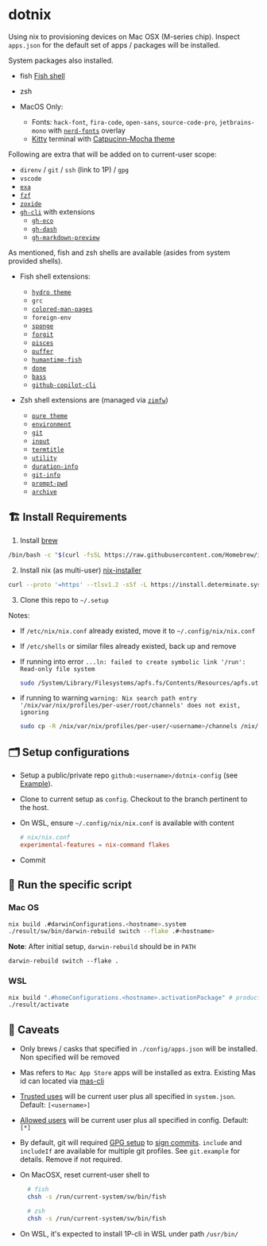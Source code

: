 # dotnix

Using nix to provisioning devices on Mac OSX (M-series chip). Inspect `apps.json` for the default set of apps / packages will be installed.

System packages also installed.

- fish [Fish shell](https://fishshell.com)
- zsh

- MacOS Only:
  - Fonts: `hack-font`, `fira-code`, `open-sans`, `source-code-pro`, `jetbrains-mono` with [`nerd-fonts`](https://www.nerdfonts.com) overlay
  - [Kitty](https://sw.kovidgoyal.net/kitty/) terminal with [Catpucinn-Mocha theme](https://github.com/catppuccin)

Following are extra that will be added on to current-user scope:

- `direnv` / `git` / `ssh` (link to 1P) / `gpg`
- `vscode`
- [`exa`](https://the.exa.website)
- [`fzf`](https://github.com/junegunn/fzf)
- [`zoxide`](https://github.com/ajeetdsouza/zoxide)
- [`gh-cli`](https://cli.github.com) with extensions
  - [`gh-eco`](https://github.com/jrnxf/gh-eco)
  - [`gh-dash`](https://github.com/dlvhdr/gh-dash)
  - [`gh-markdown-preview`](https://github.com/yusukebe/gh-markdown-preview)

As mentioned, fish and zsh shells are available (asides from system provided shells).

- Fish shell extensions:
  - [`hydro theme`](https://github.com/jorgebucaran/hydro)
  - `grc`
  - [`colored-man-pages`](https://github.com/PatrickF1/colored_man_pages.fish)
  - `foreign-env`
  - [`sponge`](https://github.com/meaningful-ooo/sponge)
  - [`forgit`](https://github.com/wfxr/forgit)
  - [`pisces`](https://github.com/laughedelic/pisces)
  - [`puffer`](https://github.com/nickeb96/puffer-fish)
  - [`humantime-fish`](https://github.com/jorgebucaran/humantime.fish)
  - [`done`](https://github.com/franciscolourenco/done)
  - [`bass`](https://github.com/edc/bass)
  - [`github-copilot-cli`](https://github.com/z11i/github-copilot-cli.fish)

- Zsh shell extensions are (managed via [`zimfw`](https://zimfw.sh))
  - [`pure theme`](https://github.com/sindresorhus/pure)
  - [`environment`](https://github.com/zimfw/environment)
  - [`git`](https://github.com/zimfw/git)
  - [`input`](https://github.com/zimfw/input)
  - [`termtitle`](https://github.com/zimfw/termtitle)
  - [`utility`](https://github.com/zimfw/utility)
  - [`duration-info`](https://github.com/zimfw/duration-info)
  - [`git-info`](https://github.com/zimfw/git-info)
  - [`prompt-pwd`](https://github.com/zimfw/prompt-pwd)
  - [`archive`](https://github.com/zimfw/archive)

## 🏗️ Install Requirements

  1. Install [brew](https://brew.sh)

  ```sh
  /bin/bash -c "$(curl -fsSL https://raw.githubusercontent.com/Homebrew/install/HEAD/install.sh)"
  ```

  2. Install nix (as multi-user) [nix-installer](https://github.com/DeterminateSystems/nix-installer)

  ```sh
  curl --proto '=https' --tlsv1.2 -sSf -L https://install.determinate.systems/nix | sh -s -- install
  ```

  3. Clone this repo to `~/.setup`

Notes:

- If `/etc/nix/nix.conf` already existed, move it to `~/.config/nix/nix.conf`
- If `/etc/shells` or similar files already existed, back up and remove
- If running into error `...ln: failed to create symbolic link '/run': Read-only file system`

  ```sh
  sudo /System/Library/Filesystems/apfs.fs/Contents/Resources/apfs.util -t
  ```

- if running to warning `warning: Nix search path entry '/nix/var/nix/profiles/per-user/root/channels' does not exist, ignoring`

  ```sh
  sudo cp -R /nix/var/nix/profiles/per-user/<username>/channels /nix/var/nix/profiles/per-user/root/
  ```

## 🗂️ Setup configurations

- Setup a public/private repo `github:<username>/dotnix-config` (see [Example](https://github.com/nigelng/dotnix-config-example)).

- Clone to current setup as `config`. Checkout to the branch pertinent to the host.

- On WSL, ensure `~/.config/nix/nix.conf` is available with content

  ```conf
  # nix/nix.conf
  experimental-features = nix-command flakes
  ```

- Commit

## 🏃 Run the specific script

### Mac OS

```sh
nix build .#darwinConfigurations.<hostname>.system
./result/sw/bin/darwin-rebuild switch --flake .#<hostname>
```

**Note**: After initial setup, `darwin-rebuild` should be in `PATH`

`darwin-rebuild switch --flake .`


### WSL

```sh
nix build ".#homeConfigurations.<hostname>.activationPackage" # product a result folder
./result/activate
```

## 🤡 Caveats

- Only brews / casks that specified in `./config/apps.json` will be installed. Non specified will be removed
- Mas refers to `Mac App Store` apps will be installed as extra. Existing Mas id can located via [mas-cli](https://github.com/mas-cli/mas)
- [Trusted uses](https://nixos.org/manual/nix/stable/command-ref/conf-file.html#conf-trusted-users) will be current user plus all specified in `system.json`. Default: `[<username>]`
- [Allowed users](https://nixos.org/manual/nix/stable/command-ref/conf-file.html#conf-allowed-users) will be current user plus all specified in config. Default: `[*]`
- By default, git will required [GPG setup](https://docs.github.com/en/authentication/managing-commit-signature-verification/generating-a-new-gpg-key) to [sign commits](https://git-scm.com/book/en/v2/Git-Tools-Signing-Your-Work). `include` and `includeIf` are available for multiple git profiles. See `git.example` for details. Remove if not required.
- On MacOSX, reset current-user shell to

  ```sh
    # fish
    chsh -s /run/current-system/sw/bin/fish

    # zsh
    chsh -s /run/current-system/sw/bin/fish
  ```

- On WSL, it's expected to install 1P-cli in WSL under path `/usr/bin/`
